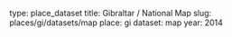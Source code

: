 type: place_dataset
title: Gibraltar / National Map
slug: places/gi/datasets/map
place: gi
dataset: map
year: 2014
